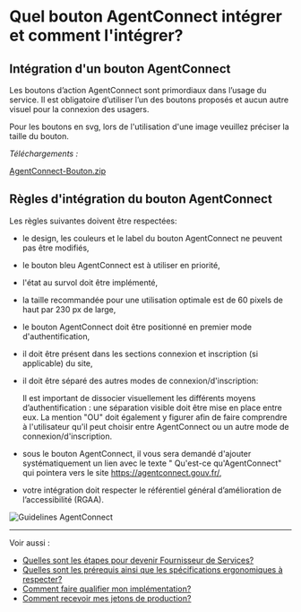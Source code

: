 
# Quel bouton AgentConnect intégrer et comment l'intégrer?

## Intégration d'un bouton AgentConnect 

Les boutons d’action AgentConnect sont primordiaux dans l’usage du service. Il est obligatoire d’utiliser l’un des boutons proposés et aucun autre visuel pour la connexion des usagers. 

Pour les boutons en svg, lors de l'utilisation d'une image veuillez préciser la taille du bouton.

*Téléchargements :*

[AgentConnect-Bouton.zip](https://github.com/france-connect/Documentation-AgentConnect/files/9828293/AgentConnect-Bouton.zip)

## Règles d'intégration du bouton AgentConnect

Les règles suivantes doivent être respectées:

- le design, les couleurs et le label du bouton AgentConnect ne peuvent pas être modifiés,
- le bouton bleu AgentConnect est à utiliser en priorité,
- l'état au survol doit être implémenté,
- la taille recommandée pour une utilisation optimale est de 60 pixels de haut par 230 px de large,
- le bouton AgentConnect doit être positionné en premier mode d'authentification,
- il doit être présent dans les sections connexion et inscription (si applicable) du site,
- il doit être séparé des autres modes de connexion/d'inscription:

    Il est important de dissocier visuellement les différents moyens d’authentification : une séparation visible doit être mise en place entre eux.
    La mention "OU" doit également y figurer afin de faire comprendre à l'utilisateur qu'il peut choisir entre AgentConnect ou un autre mode de connexion/d'inscription.

- sous le bouton AgentConnect, il vous sera demandé d'ajouter systématiquement un lien avec le texte " Qu'est-ce qu'AgentConnect" qui pointera vers le site https://agentconnect.gouv.fr/,
- votre intégration doit respecter le référentiel général d’amélioration de l’accessibilité (RGAA).

![Guidelines AgentConnect](https://user-images.githubusercontent.com/60473902/196908275-3fe6872f-cb75-4c1d-92af-fea67cbf89ae.png)





---

Voir aussi : 
- [Quelles sont les étapes pour devenir Fournisseur de Services?](../pilotage_fca/pilotage_fca_etapes.md)
- [Quelles sont les prérequis ainsi que les spécifications ergonomiques à respecter?](../implementation_fca/spec_fca.md)
- [Comment faire qualifier mon implémentation?](recette_fca/recette.md)
- [Comment recevoir mes jetons de production?](../recette_fca/recette_cles_prod.md)